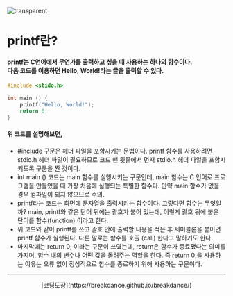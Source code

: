 ![transparent](https://capsule-render.vercel.app/api?type=transparent&fontColor=ffcc33&text=MinJun's%20GitHub%20&height=150&fontSize=60&desc=TIL&descAlignY=75&descAlign=60)

# printf란?

#### printf는 C언어에서 무언가를 출력하고 싶을 때 사용하는 하나의 함수이다.<br>다음 코드를 이용하면 Hello, World!라는 글을 출력할 수 있다.
```c
#include <stido.h>

int main () {
    printf("Hello, World!");
    return 0;
}
```

#### 위 코드를 설명해보면,
- #include 구문은 헤더 파일을 포함시키는 문법이다. printf 함수를 사용하려면 stdio.h 헤더 파일이 필요하므로 코드 맨 윗줄에서 먼저 stdio.h 헤더 파일을 포함시키도록 구문을 짠 것이다.
- int main () 코드는 main 함수를 실행시키는 구문인데, main 함수는 C 언어로 프로그램을 만들었을 때 가장 처음에 실행되는 특별한 함수다. 만약 main 함수가 없을 경우 컴파일이 되지 않으므로 주의.
- printf라는 코드는 화면에 문자열을 출력시키는 함수이다. 그렇다면 함수는 무엇일까? main, printf와 같은 단어 뒤에는 괄호가 붙어 있는데, 이렇게 괄호 뒤에 붙은 단어를 함수(function) 이라고 한다.
- 위 코드와 같이 printf를 쓰고 괄호 안에 출력할 내용을 적은 후 세미콜론을 붙이면 printf 함수가 실행된다. 다른 말로는 함수를 호출 (call) 한다고 말하기도 한다.
- 마지막에는 return 0; 이라는 구문이 쓰였는데, return은 함수가 종료됐다는 의미를 가지며, 함수 내의 변수나 어떤 값을 돌려주는 역할을 한다. 즉 return 0;을 사용하는 이유는 오류 없이 정상적으로 함수를 종료하기 위해 사용하는 구문이다.

<hr>

<p align="center">
    [코딩도장](https://breakdance.github.io/breakdance/)
</p>